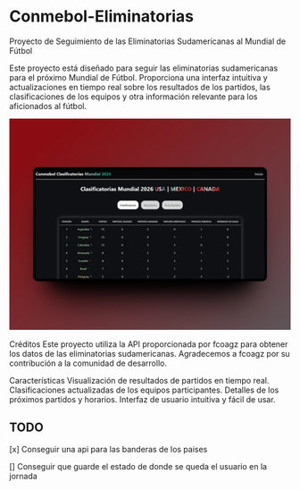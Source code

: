 # Conmebol-Eliminatorias
Proyecto de Seguimiento de las Eliminatorias Sudamericanas al Mundial de Fútbol

Este proyecto está diseñado para seguir las eliminatorias sudamericanas para el próximo Mundial de Fútbol. Proporciona una interfaz intuitiva y actualizaciones en tiempo real sobre los resultados de los partidos, las clasificaciones de los equipos y otra información relevante para los aficionados al fútbol.

![sparkles](./src/assets/public/MoopUp.webp)

Créditos
Este proyecto utiliza la API proporcionada por fcoagz para obtener los datos de las eliminatorias sudamericanas. Agradecemos a fcoagz por su contribución a la comunidad de desarrollo.

Características
Visualización de resultados de partidos en tiempo real.
Clasificaciones actualizadas de los equipos participantes.
Detalles de los próximos partidos y horarios.
Interfaz de usuario intuitiva y fácil de usar.

## TODO

 [x] Conseguir una api para las banderas de los paises

 [] Conseguir que guarde el estado de donde se queda el usuario en la jornada

